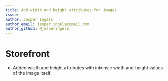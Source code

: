 ```yaml
---
title: Add width and height attributes for images
issue: 
author: Jesper Ingels
author_email: jesper.ingels@gmail.com
author_github: @jesperingels
---
```

# Storefront
* Added width and height attributes with intrinsic width and height values of the image itself.
